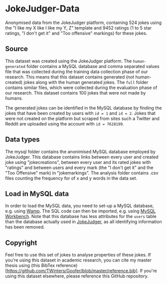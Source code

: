 # JokeJudger-Data
Anonymised data from the JokeJudger platform, containing 524 jokes using the "I like my X like I like my Y, Z" template and 9452 ratings (1 to 5 star ratings, "I don't get it" and "Too offensive" markings) for these jokes.

## Source

This dataset was created using the JokeJudger platform.
The `human-generated` folder contains a MySQL database and comma separated values file that was collected during the training data collection phase of our research.
This means that this dataset contains generated (not human-created) jokes along with the human generated jokes.
The `full` folder contains similar files, which were collected during the evaluation phase of our research.
This dataset contains 100 jokes that were not made by humans.

The generated jokes can be identified in the MySQL database by finding the jokes that have been created by users with `id = 1` and `id = 2`.
Jokes that were not created on the platform but scraped from sites such a Twitter and Reddit are uploaded using the account with `id = 7628199`.

## Data types

The mysql folder contains the anonimised MySQL database employed by JokeJudger.
This database contains links between every user and created joke using "jokecreations", between every user and its rated jokes with "ratings" and between users and every mark (the "I don't get it" and the "Too Offensive" mark) in "jokemarkings".
The analysis folder contains .csv files counting the frequency for of x and y words in the data set.

## Load in MySQL data

In order to load the MySQL data, you need to set-up a MySQL database, e.g. using [Wamp](http://www.wampserver.com/en/).
The SQL code can then be imported, e.g. using [MySQL Workbench](https://www.mysql.com/products/workbench/).
Note that this database has less attributes for the `users` table than the database actually used in [JokeJudger](https://github.com/TWinters/JokeJudger), as all identifying information has been removed.

## Copyright

Feel free to use this set of jokes to analyse properties of these jokes.
If you're using this dataset in academic research, you can cite my master thesis using (this BibTex reference)[https://github.com/TWinters/Goofer/blob/master/reference.bib].
If you're using this dataset elsewhere, please reference this GitHub repository.
